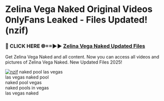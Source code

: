 # Zelina Vega Naked Original Videos 0nlyFans Leaked - Files Updated! (nzif)

<h3>🔴 CLICK HERE 🌐==►► <a href="https://tinyurl.com/yckcrads" rel="nofollow">Zelina Vega Naked Updated Files</a></h3>

Get Zelina Vega Naked and all content. Now you can access all videos and pictures of Zelina Vega Naked. New Updated Files 2025!

[![nzif](https://i.imgur.com/hpKpOFt.gif)](https://tinyurl.com/yckcrads)
naked pool las vegas<br>
las vegas naked pool<br>
naked pool vegas<br>
naked pools in vegas<br>
las vegas naked